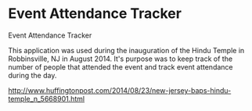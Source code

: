 # Event Attendance Tracker
Event Attendance Tracker

This application was used during the inauguration of the Hindu Temple in Robbinsville, NJ in August 2014. It's purpose was to keep track of the number of people that attended the event and track event attendance during the day. 

http://www.huffingtonpost.com/2014/08/23/new-jersey-baps-hindu-temple_n_5668901.html
